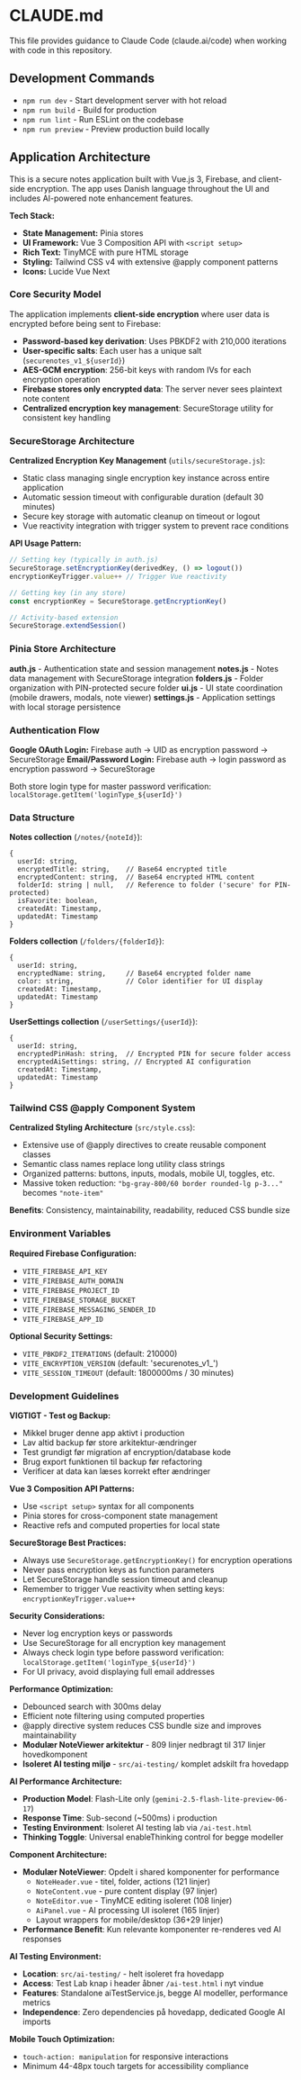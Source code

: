 # CLAUDE.md

This file provides guidance to Claude Code (claude.ai/code) when working with code in this repository.

## Development Commands

- `npm run dev` - Start development server with hot reload
- `npm run build` - Build for production 
- `npm run lint` - Run ESLint on the codebase
- `npm run preview` - Preview production build locally

## Application Architecture

This is a secure notes application built with Vue.js 3, Firebase, and client-side encryption. The app uses Danish language throughout the UI and includes AI-powered note enhancement features.

**Tech Stack:**
- **State Management:** Pinia stores 
- **UI Framework:** Vue 3 Composition API with `<script setup>` 
- **Rich Text:** TinyMCE with pure HTML storage
- **Styling:** Tailwind CSS v4 with extensive @apply component patterns
- **Icons:** Lucide Vue Next

### Core Security Model

The application implements **client-side encryption** where user data is encrypted before being sent to Firebase:

- **Password-based key derivation**: Uses PBKDF2 with 210,000 iterations
- **User-specific salts**: Each user has a unique salt (`securenotes_v1_${userId}`)
- **AES-GCM encryption**: 256-bit keys with random IVs for each encryption operation
- **Firebase stores only encrypted data**: The server never sees plaintext note content
- **Centralized encryption key management**: SecureStorage utility for consistent key handling

### SecureStorage Architecture

**Centralized Encryption Key Management** (`utils/secureStorage.js`):
- Static class managing single encryption key instance across entire application
- Automatic session timeout with configurable duration (default 30 minutes)
- Secure key storage with automatic cleanup on timeout or logout
- Vue reactivity integration with trigger system to prevent race conditions

**API Usage Pattern:**
```javascript
// Setting key (typically in auth.js)
SecureStorage.setEncryptionKey(derivedKey, () => logout())
encryptionKeyTrigger.value++ // Trigger Vue reactivity

// Getting key (in any store)
const encryptionKey = SecureStorage.getEncryptionKey()

// Activity-based extension
SecureStorage.extendSession()
```

### Pinia Store Architecture

**auth.js** - Authentication state and session management
**notes.js** - Notes data management with SecureStorage integration
**folders.js** - Folder organization with PIN-protected secure folder
**ui.js** - UI state coordination (mobile drawers, modals, note viewer)
**settings.js** - Application settings with local storage persistence

### Authentication Flow

**Google OAuth Login:** Firebase auth → UID as encryption password → SecureStorage
**Email/Password Login:** Firebase auth → login password as encryption password → SecureStorage

Both store login type for master password verification: `localStorage.getItem('loginType_${userId}')`

### Data Structure

**Notes collection** (`/notes/{noteId}`):
```
{
  userId: string,
  encryptedTitle: string,    // Base64 encrypted title
  encryptedContent: string,  // Base64 encrypted HTML content
  folderId: string | null,   // Reference to folder ('secure' for PIN-protected)
  isFavorite: boolean,
  createdAt: Timestamp,
  updatedAt: Timestamp
}
```

**Folders collection** (`/folders/{folderId}`):
```
{
  userId: string,
  encryptedName: string,     // Base64 encrypted folder name
  color: string,             // Color identifier for UI display
  createdAt: Timestamp,
  updatedAt: Timestamp
}
```

**UserSettings collection** (`/userSettings/{userId}`):
```
{
  userId: string,
  encryptedPinHash: string,  // Encrypted PIN for secure folder access
  encryptedAiSettings: string, // Encrypted AI configuration
  createdAt: Timestamp,
  updatedAt: Timestamp
}
```

### Tailwind CSS @apply Component System

**Centralized Styling Architecture** (`src/style.css`):
- Extensive use of @apply directives to create reusable component classes
- Semantic class names replace long utility class strings
- Organized patterns: buttons, inputs, modals, mobile UI, toggles, etc.
- Massive token reduction: `"bg-gray-800/60 border rounded-lg p-3..."` becomes `"note-item"`

**Benefits**: Consistency, maintainability, readability, reduced CSS bundle size

### Environment Variables

**Required Firebase Configuration:**
- `VITE_FIREBASE_API_KEY`
- `VITE_FIREBASE_AUTH_DOMAIN` 
- `VITE_FIREBASE_PROJECT_ID`
- `VITE_FIREBASE_STORAGE_BUCKET`
- `VITE_FIREBASE_MESSAGING_SENDER_ID`
- `VITE_FIREBASE_APP_ID`

**Optional Security Settings:**
- `VITE_PBKDF2_ITERATIONS` (default: 210000)
- `VITE_ENCRYPTION_VERSION` (default: 'securenotes_v1_')
- `VITE_SESSION_TIMEOUT` (default: 1800000ms / 30 minutes)

### Development Guidelines

**VIGTIGT - Test og Backup:**
- Mikkel bruger denne app aktivt i production
- Lav altid backup før store arkitektur-ændringer
- Test grundigt før migration af encryption/database kode
- Brug export funktionen til backup før refactoring
- Verificer at data kan læses korrekt efter ændringer

**Vue 3 Composition API Patterns:**
- Use `<script setup>` syntax for all components
- Pinia stores for cross-component state management
- Reactive refs and computed properties for local state

**SecureStorage Best Practices:**
- Always use `SecureStorage.getEncryptionKey()` for encryption operations
- Never pass encryption keys as function parameters
- Let SecureStorage handle session timeout and cleanup
- Remember to trigger Vue reactivity when setting keys: `encryptionKeyTrigger.value++`

**Security Considerations:**
- Never log encryption keys or passwords
- Use SecureStorage for all encryption key management
- Always check login type before password verification: `localStorage.getItem('loginType_${userId}')`
- For UI privacy, avoid displaying full email addresses

**Performance Optimization:**
- Debounced search with 300ms delay
- Efficient note filtering using computed properties
- @apply directive system reduces CSS bundle size and improves maintainability
- **Modulær NoteViewer arkitektur** - 809 linjer nedbragt til 317 linjer hovedkomponent
- **Isoleret AI testing miljø** - `src/ai-testing/` komplet adskilt fra hovedapp

**AI Performance Architecture:**
- **Production Model**: Flash-Lite only (`gemini-2.5-flash-lite-preview-06-17`)
- **Response Time**: Sub-second (~500ms) i production
- **Testing Environment**: Isoleret AI testing lab via `/ai-test.html`
- **Thinking Toggle**: Universal enableThinking control for begge modeller

**Component Architecture:**
- **Modulær NoteViewer**: Opdelt i shared komponenter for performance
  - `NoteHeader.vue` - titel, folder, actions (121 linjer)
  - `NoteContent.vue` - pure content display (97 linjer)
  - `NoteEditor.vue` - TinyMCE editing isoleret (108 linjer)
  - `AiPanel.vue` - AI processing UI isoleret (165 linjer)
  - Layout wrappers for mobile/desktop (36+29 linjer)
- **Performance Benefit**: Kun relevante komponenter re-renderes ved AI responses

**AI Testing Environment:**
- **Location**: `src/ai-testing/` - helt isoleret fra hovedapp
- **Access**: Test Lab knap i header åbner `/ai-test.html` i nyt vindue
- **Features**: Standalone aiTestService.js, begge AI modeller, performance metrics
- **Independence**: Zero dependencies på hovedapp, dedicated Google AI imports

**Mobile Touch Optimization:**
- `touch-action: manipulation` for responsive interactions
- Minimum 44-48px touch targets for accessibility compliance